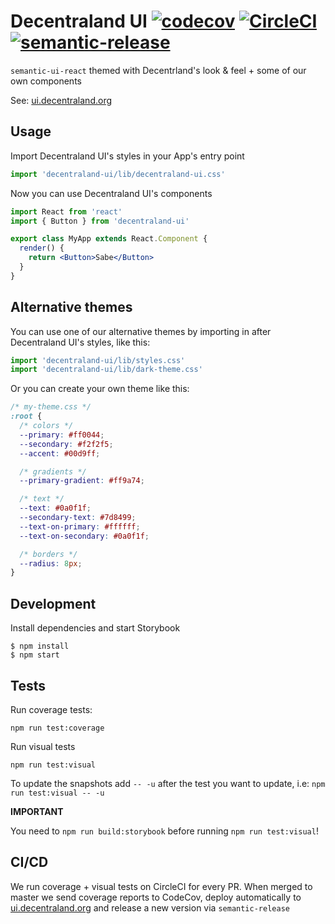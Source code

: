 # Decentraland UI [![codecov](https://codecov.io/gh/decentraland/ui/branch/master/graph/badge.svg)](https://codecov.io/gh/decentraland/ui) [![CircleCI](https://circleci.com/gh/decentraland/ui.svg?style=svg)](https://circleci.com/gh/decentraland/ui) [![semantic-release](https://img.shields.io/badge/%20%20%F0%9F%93%A6%F0%9F%9A%80-semantic--release-e10079.svg)](https://github.com/semantic-release/semantic-release)

`semantic-ui-react` themed with Decentrland's look & feel + some of our own components

See: [ui.decentraland.org](https://ui.decentraland.org)

## Usage

Import Decentraland UI's styles in your App's entry point

```jsx
import 'decentraland-ui/lib/decentraland-ui.css'
```

Now you can use Decentraland UI's components

```jsx
import React from 'react'
import { Button } from 'decentraland-ui'

export class MyApp extends React.Component {
  render() {
    return <Button>Sabe</Button>
  }
}
```

## Alternative themes

You can use one of our alternative themes by importing in after Decentraland UI's styles, like this:

```jsx
import 'decentraland-ui/lib/styles.css'
import 'decentraland-ui/lib/dark-theme.css'
```

Or you can create your own theme like this:

```css
/* my-theme.css */
:root {
  /* colors */
  --primary: #ff0044;
  --secondary: #f2f2f5;
  --accent: #00d9ff;

  /* gradients */
  --primary-gradient: #ff9a74;

  /* text */
  --text: #0a0f1f;
  --secondary-text: #7d8499;
  --text-on-primary: #ffffff;
  --text-on-secondary: #0a0f1f;

  /* borders */
  --radius: 8px;
}
```

## Development

Install dependencies and start Storybook

```
$ npm install
$ npm start
```

## Tests

Run coverage tests:

```
npm run test:coverage
```

Run visual tests

```
npm run test:visual
```

To update the snapshots add `-- -u` after the test you want to update, i.e: `npm run test:visual -- -u`

**IMPORTANT**

You need to `npm run build:storybook` before running `npm run test:visual`!

## CI/CD

We run coverage + visual tests on CircleCI for every PR. When merged to master we send coverage reports to CodeCov, deploy automatically to [ui.decentraland.org](https://ui.decentraland.org) and release a new version via `semantic-release`

